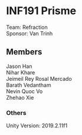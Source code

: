 # INF191 Prisme

Team: Refraction\
Sponsor: Van Trinh

## Members

Jason Han\
Nihar Khare\
Jeimeil Rey Rosal Mercado\
Barath Vedantham\
Nevin Quoc Vo\
Zhehao Xie

### Others
Unity Version: 2019.2.11f1


